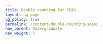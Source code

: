 ```yaml
---
title: Double counting for SEAS
layout: ug_page
ug_policy: true
permalink: /content/double-counting-seas/
nav_parent: Undergraduate
nav_weight: 7
---
```

